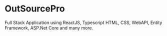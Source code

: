 # OutSourcePro
Full Stack Application using ReactJS, Typescript HTML, CSS, WebAPI, Entity Framework, ASP.Net Core and many more.

